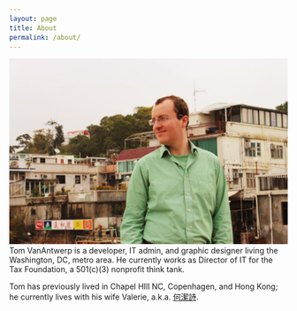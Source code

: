 ```yaml
---
layout: page
title: About
permalink: /about/
---
```

![About Tom VanAntwerp](/images/tom-about.jpg)
Tom VanAntwerp is a developer, IT admin, and graphic designer living the Washington, DC, metro area. He currently works as Director of IT for the Tax Foundation, a 501(c)(3) nonprofit think tank.

Tom has previously lived in Chapel HIll NC, Copenhagen, and Hong Kong; he currently lives with his wife Valerie, a.k.a. [何潔詩](http://kitszeho.com/).
